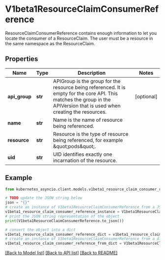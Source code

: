 # V1beta1ResourceClaimConsumerReference

ResourceClaimConsumerReference contains enough information to let you locate the consumer of a ResourceClaim. The user must be a resource in the same namespace as the ResourceClaim.

## Properties

Name | Type | Description | Notes
------------ | ------------- | ------------- | -------------
**api_group** | **str** | APIGroup is the group for the resource being referenced. It is empty for the core API. This matches the group in the APIVersion that is used when creating the resources. | [optional] 
**name** | **str** | Name is the name of resource being referenced. | 
**resource** | **str** | Resource is the type of resource being referenced, for example \&quot;pods\&quot;. | 
**uid** | **str** | UID identifies exactly one incarnation of the resource. | 

## Example

```python
from kubernetes_asyncio.client.models.v1beta1_resource_claim_consumer_reference import V1beta1ResourceClaimConsumerReference

# TODO update the JSON string below
json = "{}"
# create an instance of V1beta1ResourceClaimConsumerReference from a JSON string
v1beta1_resource_claim_consumer_reference_instance = V1beta1ResourceClaimConsumerReference.from_json(json)
# print the JSON string representation of the object
print(V1beta1ResourceClaimConsumerReference.to_json())

# convert the object into a dict
v1beta1_resource_claim_consumer_reference_dict = v1beta1_resource_claim_consumer_reference_instance.to_dict()
# create an instance of V1beta1ResourceClaimConsumerReference from a dict
v1beta1_resource_claim_consumer_reference_from_dict = V1beta1ResourceClaimConsumerReference.from_dict(v1beta1_resource_claim_consumer_reference_dict)
```
[[Back to Model list]](../README.md#documentation-for-models) [[Back to API list]](../README.md#documentation-for-api-endpoints) [[Back to README]](../README.md)


